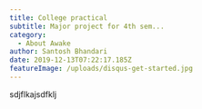 ```yaml
---
title: College practical
subtitle: Major project for 4th sem...
category:
  - About Awake
author: Santosh Bhandari
date: 2019-12-13T07:22:17.185Z
featureImage: /uploads/disqus-get-started.jpg
---
```

sdjflkajsdfklj
